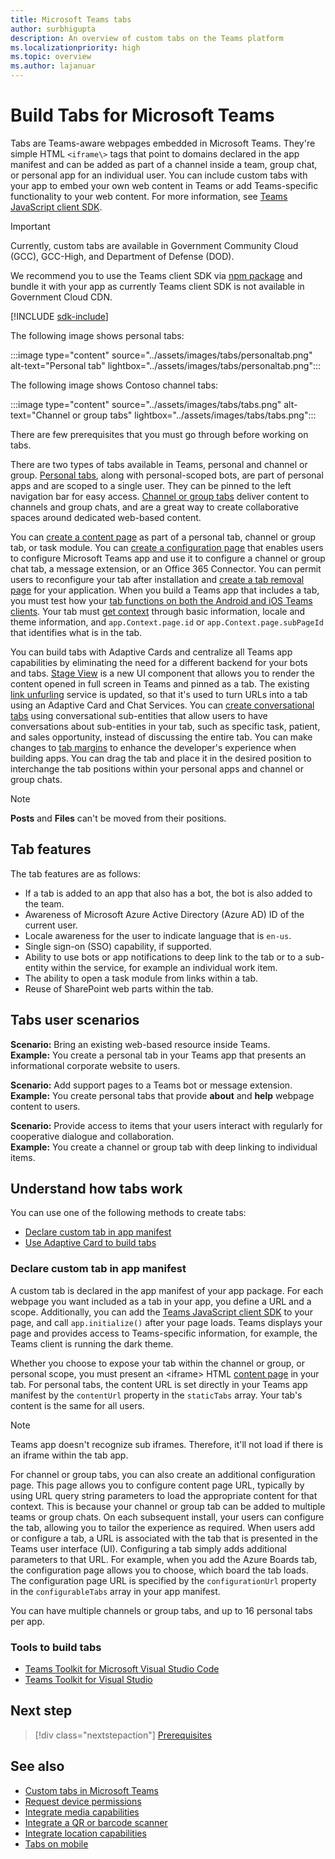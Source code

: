 ```yaml
---
title: Microsoft Teams tabs
author: surbhigupta
description: An overview of custom tabs on the Teams platform
ms.localizationpriority: high
ms.topic: overview
ms.author: lajanuar
---
```


# Build Tabs for Microsoft Teams

Tabs are Teams-aware webpages embedded in Microsoft Teams. They're simple HTML `<iframe\>` tags that point to domains declared in the app manifest and can be added as part of a channel inside a team, group chat, or personal app for an individual user. You can include custom tabs with your app to embed your own web content in Teams or add Teams-specific functionality to your web content. For more information, see [Teams JavaScript client SDK](/javascript/api/overview/msteams-client).

> [!IMPORTANT]
> Currently, custom tabs are available in Government Community Cloud (GCC), GCC-High, and Department of Defense (DOD).
>
> We recommend you to use the Teams client SDK via [npm package](https://www.npmjs.com/package/@microsoft/teams-js) and bundle it with your app as currently Teams client SDK is not available in Government Cloud CDN.

[!INCLUDE [sdk-include](~/includes/sdk-include.md)]

The following image shows personal tabs:

:::image type="content" source="../assets/images/tabs/personaltab.png" alt-text="Personal tab" lightbox="../assets/images/tabs/personaltab.png":::

The following image shows Contoso channel tabs:

:::image type="content" source="../assets/images/tabs/tabs.png" alt-text="Channel or group tabs" lightbox="../assets/images/tabs/tabs.png":::

There are few prerequisites that you must go through before working on tabs.

There are two types of tabs available in Teams, personal and channel or group. [Personal tabs](~/tabs/how-to/create-personal-tab.md), along with personal-scoped bots, are part of personal apps and are scoped to a single user. They can be pinned to the left navigation bar for easy access. [Channel or group tabs](~/tabs/how-to/create-channel-group-tab.md) deliver content to channels and group chats, and are a great way to create collaborative spaces around dedicated web-based content.

You can [create a content page](~/tabs/how-to/create-tab-pages/content-page.md) as part of a personal tab, channel or group tab, or task module. You can [create a configuration page](~/tabs/how-to/create-tab-pages/configuration-page.md) that enables users to configure Microsoft Teams app and use it to configure a channel or group chat tab, a message extension, or an Office 365 Connector. You can permit users to reconfigure your tab after installation and [create a tab removal page](~/tabs/how-to/create-tab-pages/removal-page.md) for your application. When you build a Teams app that includes a tab, you must test how your [tab functions on both the Android and iOS Teams clients](~/tabs/design/tabs-mobile.md). Your tab must [get context](~/tabs/how-to/access-teams-context.md) through basic information, locale and theme information, and `app.Context.page.id` or `app.Context.page.subPageId` that identifies what is in the tab.

You can build tabs with Adaptive Cards and centralize all Teams app capabilities by eliminating the need for a different backend for your bots and tabs. [Stage View](~/tabs/tabs-link-unfurling.md) is a new UI component that allows you to render the content opened in full screen in Teams and pinned as a tab. The existing [link unfurling](~/tabs/tabs-link-unfurling.md) service is updated, so that it's used to turn URLs into a tab using an Adaptive Card and Chat Services. You can [create conversational tabs](~/tabs/how-to/conversational-tabs.md) using conversational sub-entities that allow users to have conversations about sub-entities in your tab, such as specific task, patient, and sales opportunity, instead of discussing the entire tab. You can make changes to [tab margins](~/resources/removing-tab-margins.md) to enhance the developer's experience when building apps. You can drag the tab and place it in the desired position to interchange the tab positions within your personal apps and channel or group chats.

> [!NOTE]
> **Posts** and **Files** can't be moved from their positions.

## Tab features

The tab features are as follows:

* If a tab is added to an app that also has a bot, the bot is also added to the team.
* Awareness of Microsoft Azure Active Directory (Azure AD) ID of the current user.
* Locale awareness for the user to indicate language that is `en-us`.
* Single sign-on (SSO) capability, if supported.
* Ability to use bots or app notifications to deep link to the tab or to a sub-entity within the service, for example an individual work item.
* The ability to open a task module from links within a tab.
* Reuse of SharePoint web parts within the tab.

## Tabs user scenarios

**Scenario:** Bring an existing web-based resource inside Teams. \
**Example:** You create a personal tab in your Teams app that presents an informational corporate website to users.

**Scenario:** Add support pages to a Teams bot or message extension. \
**Example:** You create personal tabs that provide **about** and **help** webpage content to users.

**Scenario:** Provide access to items that your users interact with regularly for cooperative dialogue and collaboration. \
**Example:** You create a channel or group tab with deep linking to individual items.

## Understand how tabs work

You can use one of the following methods to create tabs:

* [Declare custom tab in app manifest](#declare-custom-tab-in-app-manifest)
* [Use Adaptive Card to build tabs](~/tabs/how-to/build-adaptive-card-tabs.md)

### Declare custom tab in app manifest

A custom tab is declared in the app manifest of your app package. For each webpage you want included as a tab in your app, you define a URL and a scope. Additionally, you can add the [Teams JavaScript client SDK](/javascript/api/overview/msteams-client) to your page, and call `app.initialize()` after your page loads. Teams displays your page and provides access to Teams-specific information, for example, the Teams client is running the dark theme.

Whether you choose to expose your tab within the channel or group, or personal scope, you must present an <iframe\> HTML [content page](~/tabs/how-to/create-tab-pages/content-page.md) in your tab. For personal tabs, the content URL is set directly in your Teams app manifest by the `contentUrl` property in the `staticTabs` array. Your tab's content is the same for all users.

> [!Note]
> Teams app doesn't recognize sub iframes. Therefore, it'll not load if there is an iframe within the tab app.

For channel or group tabs, you can also create an additional configuration page. This page allows you to configure content page URL, typically by using URL query string parameters to load the appropriate content for that context. This is because your channel or group tab can be added to multiple teams or group chats. On each subsequent install, your users can configure the tab, allowing you to tailor the experience as required. When users add or configure a tab, a URL is associated with the tab that is presented in the Teams user interface (UI). Configuring a tab simply adds additional parameters to that URL. For example, when you add the Azure Boards tab, the configuration page allows you to choose, which board the tab loads. The configuration page URL is specified by the  `configurationUrl` property in the `configurableTabs` array in your app manifest.

You can have multiple channels or group tabs, and up to 16 personal tabs per app.

### Tools to build tabs

* [Teams Toolkit for Microsoft Visual Studio Code](../toolkit/visual-studio-code-overview.md)
* [Teams Toolkit for Visual Studio](../toolkit/visual-studio-overview.md)

## Next step

> [!div class="nextstepaction"]
> [Prerequisites](~/tabs/how-to/tab-requirements.md)

## See also

* [Custom tabs in Microsoft Teams](/microsoftteams/built-in-custom-tabs#develop-custom-tabs)
* [Request device permissions](../concepts/device-capabilities/native-device-permissions.md)
* [Integrate media capabilities](../concepts/device-capabilities/media-capabilities.md)
* [Integrate a QR or barcode scanner](../concepts/device-capabilities/qr-barcode-scanner-capability.md)
* [Integrate location capabilities](../concepts/device-capabilities/location-capability.md)
* [Tabs on mobile](design/tabs-mobile.md#tabs-on-mobile)
